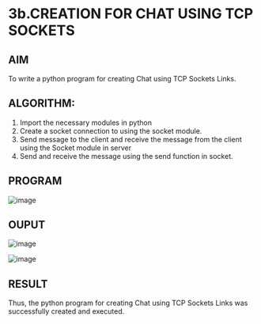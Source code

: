 # 3b.CREATION FOR CHAT USING TCP SOCKETS
## AIM
To write a python program for creating Chat using TCP Sockets Links.
## ALGORITHM:
1. Import the necessary modules in python
2. Create a socket connection to using the socket module.
3. Send message to the client and receive the message from the client using the Socket module in
 server
4. Send and receive the message using the send function in socket.
## PROGRAM
![image](https://github.com/RESHMA22C/3b_CHAT_USING_TCP_SOCKETS/assets/147474426/eac47a1b-1a53-4cd9-990a-4aebd360769d)

## OUPUT
![image](https://github.com/RESHMA22C/3b_CHAT_USING_TCP_SOCKETS/assets/147474426/12eb7fd2-b9ad-4088-b7e5-951edba51937)

![image](https://github.com/RESHMA22C/3b_CHAT_USING_TCP_SOCKETS/assets/147474426/6adceb17-a23a-4238-a6c1-4c268e160bce)

## RESULT
Thus, the python program for creating Chat using TCP Sockets Links was successfully 
created and executed.
